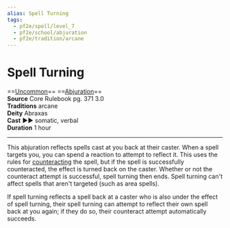 ```yaml
---
alias: Spell Turning
tags:
  - pf2e/spell/level_7
  - pf2e/school/abjuration
  - pf2e/tradition/arcane
---
```


# Spell Turning

==[Uncommon](Uncommon.md)== ==[Abjuration](Abjuration.md)==  
__Source__ Core Rulebook pg. 371 3.0  
**Traditions** arcane  
**Deity** Abraxas  
**Cast** ►► somatic, verbal  
**Duration** 1 hour

---

This abjuration reflects spells cast at you back at their caster. When a spell targets you, you can spend a reaction to attempt to reflect it. This uses the rules for [counteracting](Counteracting.md) the spell, but if the spell is successfully counteracted, the effect is turned back on the caster. Whether or not the counteract attempt is successful, spell turning then ends. Spell turning can't affect spells that aren't targeted (such as area spells).

If spell turning reflects a spell back at a caster who is also under the effect of spell turning, their spell turning can attempt to reflect their own spell back at you again; if they do so, their counteract attempt automatically succeeds.
